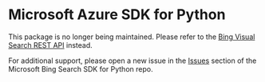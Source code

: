 # Microsoft Azure SDK for Python

This package is no longer being maintained. Please refer to the [Bing Visual Search REST API](https://learn.microsoft.com/en-us/bing/search-apis/bing-visual-search/quickstarts/rest/python) instead.

For additional support, please open a new issue in the [Issues](https://github.com/microsoft/bing-search-sdk-for-python/issues) section of the Microsoft Bing Search SDK for Python repo.
